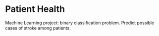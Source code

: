 # Patient Health
Machine Learning project: binary classification problem.
Predict possible cases of stroke among patients.
